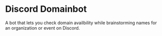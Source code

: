 # Discord Domainbot

A bot that lets you check domain availbility while brainstorming names for an organization or event on Discord.